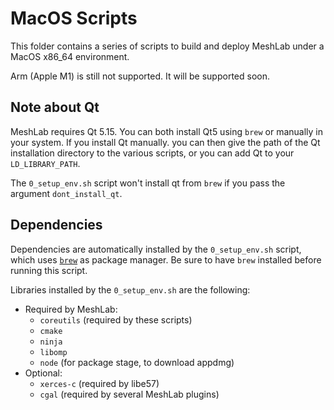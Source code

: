 # MacOS Scripts

This folder contains a series of scripts to build and deploy MeshLab under a MacOS x86_64 environment.

Arm (Apple M1) is still not supported. It will be supported soon.
## Note about Qt

MeshLab requires Qt 5.15. You can both install Qt5 using `brew` or manually in your system. 
If you install Qt manually. you can then give the path of the Qt installation directory to the various scripts, or you can add Qt to your `LD_LIBRARY_PATH`.

The `0_setup_env.sh` script won't install qt from `brew` if you pass the argument `dont_install_qt`.

## Dependencies 

Dependencies are automatically installed by the `0_setup_env.sh` script, which uses [`brew`](https://brew.sh/) as package manager.
Be sure to have `brew` installed before running this script.

Libraries installed by the `0_setup_env.sh` are the following:
  - Required by MeshLab:
    - `coreutils` (required by these scripts) 
	- `cmake`
	- `ninja`
	- `libomp`
	- `node` (for package stage, to download appdmg)
  - Optional:
	- `xerces-c` (required by libe57)
	- `cgal` (required by several MeshLab plugins)